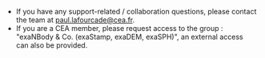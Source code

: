- If you have any support-related / collaboration questions, please contact the team at paul.lafourcade@cea.fr.
- If you are a CEA member, please request access to the group : "exaNBody & Co. (exaStamp, exaDEM, exaSPH)", an external access can also be provided.


